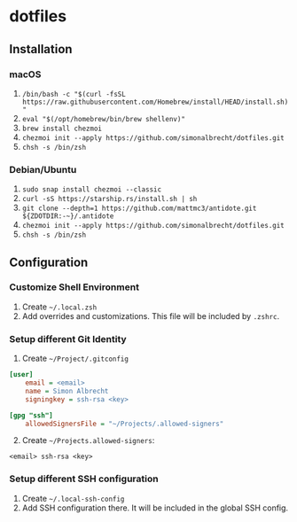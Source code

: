 # dotfiles

## Installation
### macOS
1. `/bin/bash -c "$(curl -fsSL https://raw.githubusercontent.com/Homebrew/install/HEAD/install.sh)"`
2. `eval "$(/opt/homebrew/bin/brew shellenv)"`
3. `brew install chezmoi`
4. `chezmoi init --apply https://github.com/simonalbrecht/dotfiles.git`
5. `chsh -s /bin/zsh`

### Debian/Ubuntu
1. `sudo snap install chezmoi --classic`
2. `curl -sS https://starship.rs/install.sh | sh`
3. `git clone --depth=1 https://github.com/mattmc3/antidote.git ${ZDOTDIR:-~}/.antidote`
4. `chezmoi init --apply https://github.com/simonalbrecht/dotfiles.git`
5. `chsh -s /bin/zsh`

## Configuration
### Customize Shell Environment
1. Create `~/.local.zsh`
2. Add overrides and customizations. This file will be included by `.zshrc`.

### Setup different Git Identity
1. Create `~/Project/.gitconfig`

```ini
[user]
	email = <email>
	name = Simon Albrecht
	signingkey = ssh-rsa <key>

[gpg "ssh"]
	allowedSignersFile = "~/Projects/.allowed-signers"
```

2. Create `~/Projects.allowed-signers`:

```
<email> ssh-rsa <key>
```

### Setup different SSH configuration
1. Create `~/.local-ssh-config`
2. Add SSH configuration there. It will be included in the global SSH config.